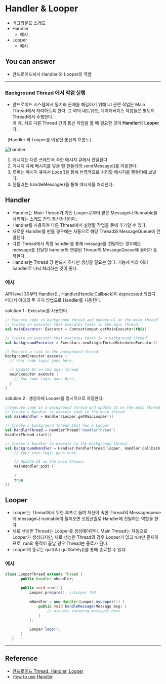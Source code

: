 # Handler & Looper
<!--Table of Contents-->
- 백그라운드 스레드
- Handler
  - 예시
- Looper
    - 예시

<!-- 어떤 질문을 대답할 수 있어야 하는지-->
## You can answer
- 안드로이드에서 Handler 와 Looper의 역할

<!--Contents-->

---
### Background Thread 에서 작업 실행
* 안드로이드 시스템에서 동기화 문제를 해결하기 위해 UI 관련 작업은 Main Thread에서 처리하도록 한다.
  그 외의 네트워크, 데이터베이스 작업들은 별도의 Thread에서 수행한다.  
  이 때, 서로 다른 Thread 간의 통신 작업을 할 때 필요한 것이 **Handler**와 **Looper** 다.  
    

&nbsp;  [Handler 와 Looper를 이용한 통신의 흐름도]  

![handler](https://blog.kakaocdn.net/dn/b1lTv3/btqzI39CSrz/WBVGD1tRhAhkSm5ThjLq7k/img.png)  
1. 메시지는 다른 쓰레드에 속한 메시지 큐에서 전달된다.
2. 메시지 큐에 메시지를 넣을 땐 핸들러의 sendMessage()를 이용한다.
3. 루퍼는 메시지 큐에서 Loop()을 통해 반복적으로 처리할 메시지를 핸들러에 보낸다.
4. 핸들러는 handleMessage()를 통해 메시지를 처리한다.


## Handler
- Handler는 Main Thread가 가진 Looper로부터 받은 Message나 Runnable을 처리하는 스레드 간의 통신장치이다.
- Handler를 사용하여 다른 Thread에서 실행될 작업을 큐에 추가할 수 있다.
- 새로운 Handler를 만들 경우에는 자동으로 해당 Thread와 MessageQueue에 연결된다.
- 다른 Thread에서 특정 handler를 통해 message를 전달하는 경우에는  
  message를 전달한 handler와 연결된 Thread의 MessageQueue에 들어가 동작한다.
- Handler는 Thread 당 반드시 하나만 생성할 필요는 없다. 기능에 따라 여러 handler로 나눠 처리하는 것이 좋다. 

### 예시
API level 30부터 Handler() , Handler(Handle.Callback)이 deprecated 되었다.
따라서 아래의 두 가지 방법으로 Handler를 사용한다.

solution 1 : Executor를 사용한다.
```kotlin
// Execute code in background thread and update UI on the main thread
// Create an executor that executes tasks in the main thread. 
val mainExecutor: Executor = ContextCompat.getMainExecutor(this)

// Create an executor that executes tasks in a background thread.
val backgroundExecutor = Executors.newSingleThreadScheduledExecutor()

// Execute a task in the background thread.
backgroundExecutor.execute {
  // Your code logic goes here.

  // Update UI on the main thread
  mainExecutor.execute {
    // You code logic goes here.
  }
}

```
solution 2 : 생성자에 Looper를 명시적으로 지정한다. 
```kotlin
//Execute code in a background thread and update UI on the main thread.
// Create a handler to execute code in the main thread
val mainHandler = Handler(Looper.getMainLooper())

// Create a background thread that has a Looper
val handlerThread = HandlerThread("HandlerThread")
handlerThread.start()

// Create a handler to execute in the background thread
val backgroundHandler = Handler(handlerThread.looper, Handler.Callback {
    // Your code logic goes here.

    // Update UI on the main thread.
    mainHandler.post {
        
    }
    true
})
```
## Looper
- Looper는 Thread에서 무한 루프로 돌며 자신이 속한 Thread의 Messagequeue에 message나 runnable이 들어오면
  선입선출로 Handler에 전달하는 역할을 한다.
- 새로 생성한 Thread는 Looper를 생성해야한다.
  Main Thread는 자동으로 Looper가 생성되지만, 새로 생성한 Thread의 경우 Looper가 없고 run만 존재하므로,
  run의 동작이 끝날 경우 Thread는 종료가 된다.
- Looper의 종료는 quit()나 quitSafely()를 통해 종료할 수 있다.

### 예시 
```java
class LooperThread extends Thread {
       public Handler mHandler;
 
       public void run() {
           Looper.prepare(); //Looper 생성
 
           mHandler = new Handler(Looper.myLooper()) {
               public void handleMessage(Message msg) {
                   // process incoming messages here
               }
           };
 
           Looper.loop();
       }
   }
```
---
## Reference
- [안드로이드 Thread, Handler, Looper](https://jeongupark-study-house.tistory.com/54)
- [How to use Handler](https://stackoverflow.com/questions/61023968/what-do-i-use-now-that-handler-is-deprecated)

